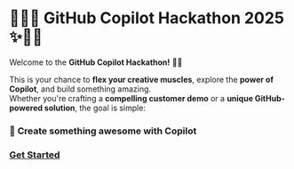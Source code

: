 # 🧑‍💻✨ **GitHub Copilot Hackathon 2025** ✨🧑‍💻

Welcome to the **GitHub Copilot Hackathon!** 🚀🎉

This is your chance to **flex your creative muscles**, explore the **power of Copilot**, and build something amazing.  
Whether you're crafting a **compelling customer demo** or a **unique GitHub-powered solution**, the goal is simple:

### 🎯 **Create something awesome with Copilot**

### [Get Started](https://github.com/corp-se-hackathon-2025/.github/blob/main/README.md#%EF%B8%8F-overview--example-project-ideas)
